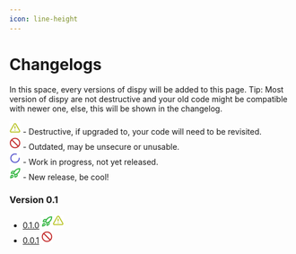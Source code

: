 ```yaml
---
icon: line-height
---
```


# Changelogs

In this space, every versions of dispy will be added to this page. Tip: Most version of dispy are not destructive and your old code might be compatible with newer one, else, this will be shown in the changelog.

<img src="../../.gitbook/assets/triangle-alert.png" alt="" data-size="line"> - Destructive, if upgraded to, your code will need to be revisited.\
<img src="../../.gitbook/assets/ban.png" alt="" data-size="line"> - Outdated, may be unsecure or unusable.\
<img src="../../.gitbook/assets/loader-circle.png" alt="" data-size="line"> - Work in progress, not yet released.\
<img src="../../.gitbook/assets/rocket.png" alt="" data-size="line"> - New release, be cool!&#x20;

### Version 0.1

* [0.1.0](0.1.0.md) ![](../../.gitbook/assets/rocket.png)<img src="../../.gitbook/assets/up_triangle-alert.png" alt="" data-size="line">
* [0.0.1](0.0.1.md) <img src="../../.gitbook/assets/ban.png" alt="" data-size="line">

